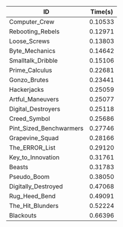 |ID|Time(s)|
|-|-|
|Computer_Crew|0.10533|
|Rebooting_Rebels|0.12971|
|Loose_Screws|0.13803|
|Byte_Mechanics|0.14642|
|Smalltalk_Dribble|0.15106|
|Prime_Calculus|0.22681|
|Gonzo_Brutes|0.23441|
|Hackerjacks|0.25059|
|Artful_Maneuvers|0.25077|
|Digital_Destroyers|0.25118|
|Creed_Symbol|0.25686|
|Pint_Sized_Benchwarmers|0.27746|
|Grapevine_Squad|0.28166|
|The_ERROR_List|0.29120|
|Key_to_Innovation|0.31761|
|Beasts|0.31783|
|Pseudo_Boom|0.38050|
|Digitally_Destroyed|0.47068|
|Rug_Heed_Bend|0.49091|
|The_Hit_Blunders|0.52224|
|Blackouts|0.66396|
